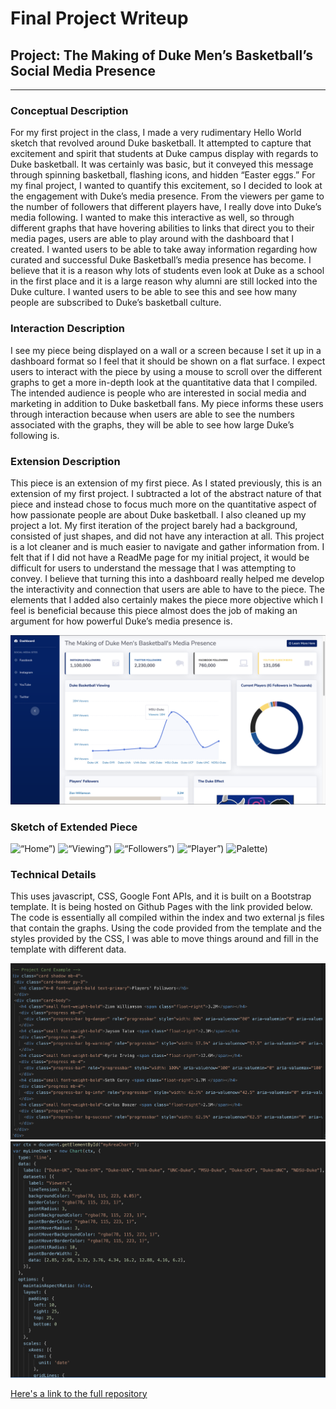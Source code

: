 # Final Project Writeup
## Project: The Making of Duke Men’s Basketball’s Social Media Presence
------

### Conceptual Description

For my first project in the class, I made a very rudimentary Hello World sketch that revolved around Duke basketball. It attempted to capture that excitement and spirit that students at Duke campus display with regards to Duke basketball. It was certainly was basic, but it conveyed this message through spinning basketball, flashing icons, and hidden “Easter eggs.” For my final project, I wanted to quantify this excitement, so I decided to look at the engagement with Duke’s media presence. From the viewers per game to the number of followers that different players have, I really dove into Duke’s media following. I wanted to make this interactive as well, so through different graphs that have hovering abilities to links that direct you to their media pages, users are able to play around with the dashboard that I created. I wanted users to be able to take away information regarding how curated and successful Duke Basketball’s media presence has become. I believe that it is a reason why lots of students even look at Duke as a school in the first place and it is a large reason why alumni are still locked into the Duke culture. I wanted users to be able to see this and see how many people are subscribed to Duke’s basketball culture.

### Interaction Description

I see my piece being displayed on a wall or a screen because I set it up in a dashboard format so I feel that it should be shown on a flat surface. I expect users to interact with the piece by using a mouse to scroll over the different graphs to get a more in-depth look at the quantitative data that I compiled. The intended audience is people who are interested in social media and marketing in addition to Duke basketball fans. My piece informs these users through interaction because when users are able to see the numbers associated with the graphs, they will be able to see how large Duke’s following is.

### Extension Description


This piece is an extension of my first piece. As I stated previously, this is an extension of my first project. I subtracted a lot of the abstract nature of that piece and instead chose to focus much more on the quantitative aspect of how passionate people are about Duke basketball. I also cleaned up my project a lot. My first iteration of the project barely had a background, consisted of just shapes, and did not have any interaction at all. This project is a lot cleaner and is much easier to navigate and gather information from. I felt that if I did not have a ReadMe page for my initial project, it would be difficult for users to understand the message that I was attempting to convey. I believe that turning this into a dashboard really helped me develop the interactivity and connection that users are able to have to the piece. The elements that I added also certainly makes the piece more objective which I feel is beneficial because this piece almost does the job of making an argument for how powerful Duke’s media presence is.

![“Homepage”)](DukeMBB.png?raw=true "Homepage")

### Sketch of Extended Piece
![“Home”)](MBBHome.png?raw=true "Home")
![“Viewing”)](MBBViewing.png?raw=true "Viewing")
![“Followers”)](MBBFollowers.png?raw=true "Followers")
![“Player”)](MBBPlayer.png?raw=true "Player")
![Palette)](MBBPalette.png?raw=true "Palette")

### Technical Details


This uses javascript, CSS, Google Font APIs, and it is built on a Bootstrap template. It is being hosted on Github Pages with the link provided below. The code is essentially all compiled within the index and two external js files that contain the graphs. Using the code provided from the template and the styles provided by the CSS, I was able to move things around and fill in the template with different data.

![“CardExample”)](CardExample.png?raw=true "CardExample")
![“GraphExample”)](GraphExample.png?raw=true "GraphExample")

[Here's a link to the full repository](https://github.com/EJLittle25/Project1Revamp-Project4/)